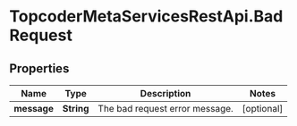 # TopcoderMetaServicesRestApi.BadRequest

## Properties
Name | Type | Description | Notes
------------ | ------------- | ------------- | -------------
**message** | **String** | The bad request error message. | [optional] 


